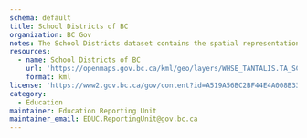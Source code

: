```yaml
---
schema: default
title: School Districts of BC 
organization: BC Gov
notes: The School Districts dataset contains the spatial representation (polygon) of the current extent of the administrative areas defined under section 176(1) of the School Act for the purposes of preservation and promotion of the fundamental principle of local autonomy and control of public education at the public and governmental levels through locally elected school boards.
resources:
  - name: School Districts of BC 
    url: 'https://openmaps.gov.bc.ca/kml/geo/layers/WHSE_TANTALIS.TA_SCHOOL_DISTRICTS_SVW_loader.kml'
    format: kml
license: 'https://www2.gov.bc.ca/gov/content?id=A519A56BC2BF44E4A008B33FCF527F61'
category:
  - Education
maintainer: Education Reporting Unit
maintainer_email: EDUC.ReportingUnit@gov.bc.ca
---
```

